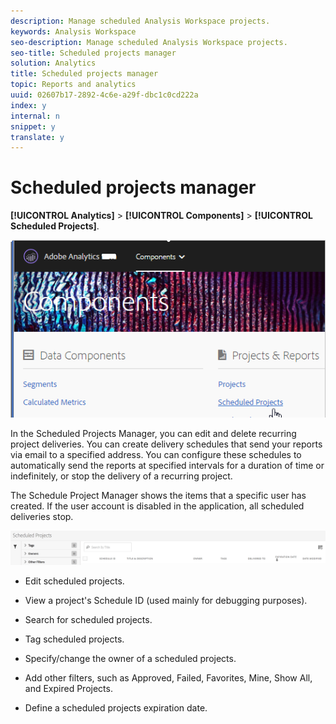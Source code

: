 ```yaml
---
description: Manage scheduled Analysis Workspace projects.
keywords: Analysis Workspace
seo-description: Manage scheduled Analysis Workspace projects.
seo-title: Scheduled projects manager
solution: Analytics
title: Scheduled projects manager
topic: Reports and analytics
uuid: 02607b17-2892-4c6e-a29f-dbc1c0cd222a
index: y
internal: n
snippet: y
translate: y
---
```


# Scheduled projects manager

**[!UICONTROL  Analytics]** > **[!UICONTROL  Components]** > **[!UICONTROL  Scheduled Projects]**. 

![](assets/components-scheduled-projects.png) 

In the Scheduled Projects Manager, you can edit and delete recurring project deliveries. You can create delivery schedules that send your reports via email to a specified address. You can configure these schedules to automatically send the reports at specified intervals for a duration of time or indefinitely, or stop the delivery of a recurring project. 

The Schedule Project Manager shows the items that a specific user has created. If the user account is disabled in the application, all scheduled deliveries stop. 

![](assets/scheduled-projects.png) 

* Edit scheduled projects.
* View a project's Schedule ID (used mainly for debugging purposes).
* Search for scheduled projects.
* Tag scheduled projects.
* Specify/change the owner of a scheduled projects.
* Add other filters, such as Approved, Failed, Favorites, Mine, Show All, and Expired Projects. 

* Define a scheduled projects expiration date.
